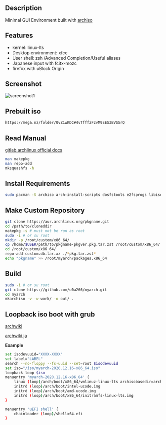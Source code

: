 ## Description

Minimal GUI Environment built with [archiso](https://gitlab.archlinux.org/archlinux/archiso)

## Features

- kernel: linux-lts
- Desktop environment: xfce
- User shell: zsh /Advanced Completion/Useful aliases
- Japanese input with fcitx-mozc
- firefox with uBlock Origin

## Screenshot

<img src="https://github.com/u0a266/myarch/blob/master/2021-01-04_07-39.png" title="screenshot1">

## Prebuilt iso

```bash
https://mega.nz/folder/0vZ1wKDC#4vTfffzF2vM9EES3BVSSrQ
```

## Read Manual

[gitlab archlinux official docs](https://gitlab.archlinux.org/archlinux/archiso/-/tree/master/docs)

```bash
man makepkg
man repo-add
mksquashfs -h
```

## Install Requirements

```bash
sudo pacman -S archiso arch-install-scripts dosfstools e2fsprogs libisoburn mtools squashfs-tools --needed
```

## Make Custom Repository

```bash
git clone https://aur.archlinux.org/pkgname.git
cd /path/to/cloneddir
makepkg -s # must not be run as root
sudo -i # or su root
mkdir -p /root/custom/x86_64/
cp /home/$USER/path/to/pkgname-pkgver.pkg.tar.zst /root/custom/x86_64/
cd /root/custom/x86_64/
repo-add custom.db.tar.xz ./*pkg.tar.zst*
echo "pkgname" >> /root/myarch/packages.x86_64
```

## Build

```bash
sudo -i # or su root
git clone https://github.com/u0a266/myarch.git
cd myarch
mkarchiso -v -w work/ -o out/ . 
```
## Loopback iso boot with grub 

[archwiki](https://wiki.archlinux.org/index.php/Multiboot_USB_drive)

[archwiki ja](https://wiki.archlinux.jp/index.php/%E3%83%9E%E3%83%AB%E3%83%81%E3%83%96%E3%83%BC%E3%83%88_USB_%E3%83%89%E3%83%A9%E3%82%A4%E3%83%96)

__Example__

```bash
set isodevuuid="XXXX-XXXX"
set label="LABEL"
search --no-floppy --fs-uuid --set=root $isodevuuid
set iso="/iso/myarch-2020.12.16-x86_64.iso"
loopback loop $iso
menuentry 'myarch-2020.12.16-x86_64' {
    linux (loop)/arch/boot/x86_64/vmlinuz-linux-lts archisobasedir=arch archisolabel=$label img_dev=/dev/disk/by-uuid/$isodevuuid img_loop=$iso earlymodules=loop
    initrd (loop)/arch/boot/intel-ucode.img
    initrd (loop)/arch/boot/amd-ucode.img
    initrd (loop)/arch/boot/x86_64/initramfs-linux-lts.img
}

menuentry 'uEFI shell' {
    chainloader (loop)/shellx64.efi
}
```

